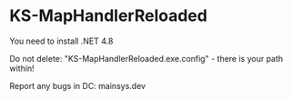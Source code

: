# KS-MapHandlerReloaded

You need to install .NET 4.8

Do not delete: "KS-MapHandlerReloaded.exe.config" - there is your path within!

Report any bugs in DC: mainsys.dev
